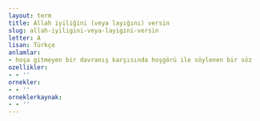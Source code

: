 ```yaml
---
layout: term
title: Allah iyiliğini (veya layığını) versin
slug: allah-iyiligini-veya-layigini-versin
letter: A
lisan: Türkçe
anlamlar:
- hoşa gitmeyen bir davranış karşısında hoşgörü ile söylenen bir söz
ozellikler:
- - ''
ornekler:
- - ''
orneklerkaynak:
- - ''
---
```

